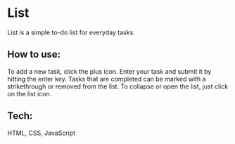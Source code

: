 # List

List is a simple to-do list for everyday tasks.

## How to use:

To add a new task, click the plus icon. Enter your task and submit it by hitting the enter key. Tasks that are completed can be marked with a strikethrough or removed from the list. To collapse or open the list, just click on the list icon.

## Tech:

HTML, CSS, JavaScript

